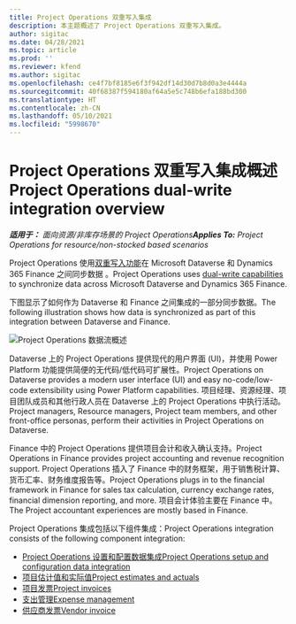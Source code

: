```yaml
---
title: Project Operations 双重写入集成
description: 本主题概述了 Project Operations 双重写入集成。
author: sigitac
ms.date: 04/28/2021
ms.topic: article
ms.prod: ''
ms.reviewer: kfend
ms.author: sigitac
ms.openlocfilehash: ce4f7bf8185e6f3f942df14d30d7b8d0a3e4444a
ms.sourcegitcommit: 40f68387f594180af64a5e5c748b6efa188bd300
ms.translationtype: HT
ms.contentlocale: zh-CN
ms.lasthandoff: 05/10/2021
ms.locfileid: "5998670"
---
```

# <a name="project-operations-dual-write-integration-overview"></a><span data-ttu-id="5e854-103">Project Operations 双重写入集成概述</span><span class="sxs-lookup"><span data-stu-id="5e854-103">Project Operations dual-write integration overview</span></span>

<span data-ttu-id="5e854-104">_**适用于：** 面向资源/非库存场景的 Project Operations_</span><span class="sxs-lookup"><span data-stu-id="5e854-104">_**Applies To:** Project Operations for resource/non-stocked based scenarios_</span></span>

<span data-ttu-id="5e854-105">Project Operations 使用[双重写入功能](/dynamics365/fin-ops-core/dev-itpro/data-entities/dual-write/dual-write-home-page)在 Microsoft Dataverse 和 Dynamics 365 Finance 之间同步数据 。</span><span class="sxs-lookup"><span data-stu-id="5e854-105">Project Operations uses [dual-write capabilities](/dynamics365/fin-ops-core/dev-itpro/data-entities/dual-write/dual-write-home-page) to synchronize data across Microsoft Dataverse and Dynamics 365 Finance.</span></span>

<span data-ttu-id="5e854-106">下图显示了如何作为 Dataverse 和 Finance 之间集成的一部分同步数据。</span><span class="sxs-lookup"><span data-stu-id="5e854-106">The following illustration shows how data is synchronized as part of this integration between Dataverse and Finance.</span></span>

![Project Operations 数据流概述](./media/ProjectOperationsFlows.jpg)

<span data-ttu-id="5e854-108">Dataverse 上的 Project Operations 提供现代的用户界面 (UI)，并使用 Power Platform 功能提供简便的无代码/低代码可扩展性。</span><span class="sxs-lookup"><span data-stu-id="5e854-108">Project Operations on Dataverse provides a modern user interface (UI) and easy no-code/low-code extensibility using Power Platform capabilities.</span></span> <span data-ttu-id="5e854-109">项目经理、资源经理、项目团队成员和其他行政人员在 Dataverse 上的 Project Operations 中执行活动。</span><span class="sxs-lookup"><span data-stu-id="5e854-109">Project managers, Resource managers, Project team members, and other front-office personas, perform their activities in Project Operations on Dataverse.</span></span>

<span data-ttu-id="5e854-110">Finance 中的 Project Operations 提供项目会计和收入确认支持。</span><span class="sxs-lookup"><span data-stu-id="5e854-110">Project Operations in Finance provides project accounting and revenue recognition support.</span></span> <span data-ttu-id="5e854-111">Project Operations 插入了 Finance 中的财务框架，用于销售税计算、货币汇率、财务维度报告等。</span><span class="sxs-lookup"><span data-stu-id="5e854-111">Project Operations plugs in to the financial framework in Finance for sales tax calculation, currency exchange rates, financial dimension reporting, and more.</span></span> <span data-ttu-id="5e854-112">项目会计体验主要在 Finance 中。</span><span class="sxs-lookup"><span data-stu-id="5e854-112">The Project accountant experiences are mostly based in Finance.</span></span>

<span data-ttu-id="5e854-113">Project Operations 集成包括以下组件集成：</span><span class="sxs-lookup"><span data-stu-id="5e854-113">Project Operations integration consists of the following component integration:</span></span>


- [<span data-ttu-id="5e854-114">Project Operations 设置和配置数据集成</span><span class="sxs-lookup"><span data-stu-id="5e854-114">Project Operations setup and configuration data integration</span></span>](resource-dual-write-setup-integration.md) 
- [<span data-ttu-id="5e854-115">项目估计值和实际值</span><span class="sxs-lookup"><span data-stu-id="5e854-115">Project estimates and actuals</span></span>](resource-dual-write-estimates-actuals.md)
- [<span data-ttu-id="5e854-116">项目发票</span><span class="sxs-lookup"><span data-stu-id="5e854-116">Project invoices</span></span>](resource-dual-write-project-invoice.md)
- [<span data-ttu-id="5e854-117">支出管理</span><span class="sxs-lookup"><span data-stu-id="5e854-117">Expense management</span></span>](resource-dual-write-expense.md)
- [<span data-ttu-id="5e854-118">供应商发票</span><span class="sxs-lookup"><span data-stu-id="5e854-118">Vendor invoice</span></span>](resource-dual-write-vendor-invoice.md)
